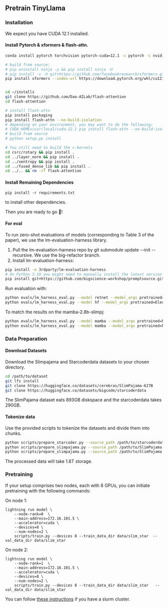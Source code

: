 ## Pretrain TinyLlama

### Installation
We expect you have CUDA 12.1 installed.
#### Install Pytorch & xformers & flash-attn.
```bash
conda install pytorch torchvision pytorch-cuda=12.1 -c pytorch -c nvidia -y

# build from source:
# pip uninstall ninja -y && pip install ninja -U
# pip install -v -U git+https://github.com/facebookresearch/xformers.git@main#egg=xformers
pip install xformers --index-url https://download.pytorch.org/whl/cu121


cd ~/installs
git clone https://github.com/Dao-AILab/flash-attention
cd flash-attention

# install flash-attn
pip install packaging
pip install flash-attn --no-build-isolation
# depending on your environment, you may want to do the following:
# CUDA_HOME=/usr/local/cuda-12.1 pip install flash-attn --no-build-isolation
# build from source
# python setup.py install

# You still need to build the c-kernels
cd csrc/rotary && pip install .
cd ../layer_norm && pip install .
cd ../xentropy && pip install .
cd ../fused_dense_lib && pip install .
cd ../.. && rm -rf flash-attention
```

#### Install Remaining Dependencies
```
pip install -r requirements.txt
```
to install other dependencies.

Then you are ready to go 🎉!

#### For eval

To run zero-shot evaluations of models (corresponding to Table 3 of the paper), we use the lm-evaluation-harness library.

1. Pull the lm-evaluation-harness repo by git submodule update --init --recursive. We use the big-refactor branch.
2. Install lm-evaluation-harness:

```bash
pip install -e 3rdparty/lm-evaluation-harness
# On Python 3.10 you might need to manually install the latest version of promptsource:
pip install git+https://github.com/bigscience-workshop/promptsource.git.
```

Run evaluation with:
```bash
python evals/lm_harness_eval.py --model retnet --model_args pretrained=NucleusAI/retnet-410m --tasks lambada_openai,hellaswag,piqa,arc_easy,arc_challenge,winogrande --device cuda --batch_size 64
python evals/lm_harness_eval.py --model hf --model_args pretrained=EleutherAI/pythia-410m --tasks lambada_openai,hellaswag,piqa,arc_easy,arc_challenge,winogrande --device cuda --batch_size 64
```
To match the results on the mamba-2.8b-slimpj:

```bash
python evals/lm_harness_eval.py --model mamba --model_args pretrained=NucleusAI/retnet-410m --tasks boolq,piqa,hellaswag,winogrande,arc_easy,arc_challenge,openbookqa,race,truthfulqa_mc2 --device cuda --batch_size 64
python evals/lm_harness_eval.py --model mamba --model_args pretrained=NucleusAI/retnet-410m --tasks mmlu --num_fewshot 5 --device cuda --batch_size 64
```

### Data Preparation

#### Download Datasets
Download the Slimpajama and Starcoderdata datasets to your chosen directory.
```bash
cd /path/to/dataset
git lfs install
git clone https://huggingface.co/datasets/cerebras/SlimPajama-627B
git clone https://huggingface.co/datasets/bigcode/starcoderdata
```
The SlimPajama dataset eats 893GB diskspace and the starcoderdata takes 290GB.

#### Tokenize data
Use the provided scripts to tokenize the datasets and divide them into chunks.
```bash
python scripts/prepare_starcoder.py --source_path /path/to/starcoderdata/ --tokenizer_path data/llama --destination_path data/slim_star_combined --split train --percentage 1.0
python scripts/prepare_slimpajama.py --source_path /path/to/SlimPajama --tokenizer_path data/llama  --destination_path data/slim_star_combined --split validation --percentage 1.0
python scripts/prepare_slimpajama.py --source_path /path/to/SlimPajama --tokenizer_path data/llama  --destination_path data/slim_star_combined --split train --percentage 1.0
```
The processed data will take 1.8T storage.

### Pretraining
If your setup comprises two nodes, each with 8 GPUs, you can initiate pretraining with the following commands:

On node 1:
```
lightning run model \
    --node-rank=0  \
    --main-address=172.16.101.5 \
    --accelerator=cuda \
    --devices=8 \
    --num-nodes=2 \
    scripts/train.py --devices 8 --train_data_dir data/slim_star  --val_data_dir data/slim_star
```
On node 2:
```
lightning run model \
    --node-rank=1  \
    --main-address=172.16.101.5 \
    --accelerator=cuda \
    --devices=8 \
    --num-nodes=2 \
    scripts/train.py --devices 8 --train_data_dir data/slim_star   --val_data_dir data/slim_star
```
You can follow [these instructions](https://lightning.ai/docs/fabric/stable/guide/multi_node/slurm.html) if you have a slurm cluster.

